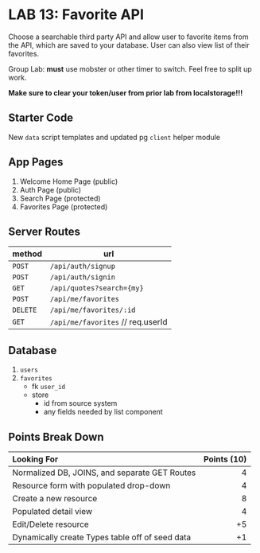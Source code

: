 LAB 13: Favorite API
===

Choose a searchable third party API and allow user to favorite items from the API, which are saved to your database. User can also view list of their favorites.

Group Lab: **must** use mobster or other timer to switch. Feel free to split up work.

**Make sure to clear your token/user from prior lab from localstorage!!!**

## Starter Code

New `data` script templates and updated pg `client` helper module

## App Pages

1. Welcome Home Page (public)
1. Auth Page (public)
1. Search Page (protected)
1. Favorites Page (protected)

## Server Routes

method | url
---|---
`POST` | `/api/auth/signup`
`POST` | `/api/auth/signin`
`GET` | `/api/quotes?search={my}`
`POST` | `/api/me/favorites`
`DELETE` | `/api/me/favorites/:id`
`GET` | `/api/me/favorites` // req.userId

## Database

1. `users`
1. `favorites`
    - fk `user_id`
    - store 
        - id from source system
        - any fields needed by list component


## Points Break Down

Looking For | Points (10)
:--|--:
Normalized DB, JOINS, and separate GET Routes | 4
Resource form with populated drop-down | 4
Create a new resource | 8
Populated detail view | 4
Edit/Delete resource | +5
Dynamically create Types table off of seed data | +1



